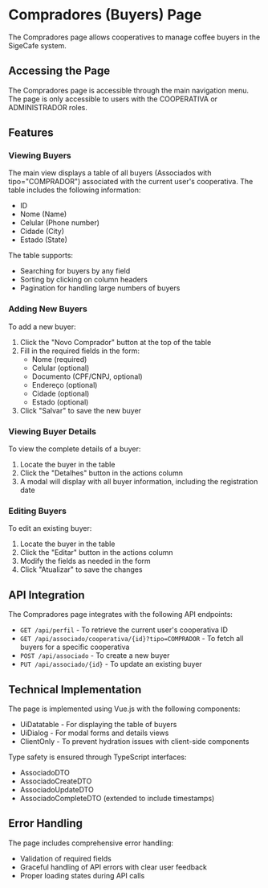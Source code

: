# Compradores (Buyers) Page

The Compradores page allows cooperatives to manage coffee buyers in the SigeCafe system.

## Accessing the Page

The Compradores page is accessible through the main navigation menu. The page is only accessible to users with the COOPERATIVA or ADMINISTRADOR roles.

## Features

### Viewing Buyers

The main view displays a table of all buyers (Associados with tipo="COMPRADOR") associated with the current user's cooperativa. The table includes the following information:

- ID
- Nome (Name)
- Celular (Phone number)
- Cidade (City)
- Estado (State)

The table supports:
- Searching for buyers by any field
- Sorting by clicking on column headers
- Pagination for handling large numbers of buyers

### Adding New Buyers

To add a new buyer:

1. Click the "Novo Comprador" button at the top of the table
2. Fill in the required fields in the form:
   - Nome (required)
   - Celular (optional)
   - Documento (CPF/CNPJ, optional)
   - Endereço (optional)
   - Cidade (optional)
   - Estado (optional)
3. Click "Salvar" to save the new buyer

### Viewing Buyer Details

To view the complete details of a buyer:

1. Locate the buyer in the table
2. Click the "Detalhes" button in the actions column
3. A modal will display with all buyer information, including the registration date

### Editing Buyers

To edit an existing buyer:

1. Locate the buyer in the table
2. Click the "Editar" button in the actions column
3. Modify the fields as needed in the form
4. Click "Atualizar" to save the changes

## API Integration

The Compradores page integrates with the following API endpoints:

- `GET /api/perfil` - To retrieve the current user's cooperativa ID
- `GET /api/associado/cooperativa/{id}?tipo=COMPRADOR` - To fetch all buyers for a specific cooperativa
- `POST /api/associado` - To create a new buyer
- `PUT /api/associado/{id}` - To update an existing buyer

## Technical Implementation

The page is implemented using Vue.js with the following components:

- UiDatatable - For displaying the table of buyers
- UiDialog - For modal forms and details views
- ClientOnly - To prevent hydration issues with client-side components

Type safety is ensured through TypeScript interfaces:
- AssociadoDTO
- AssociadoCreateDTO
- AssociadoUpdateDTO
- AssociadoCompleteDTO (extended to include timestamps)

## Error Handling

The page includes comprehensive error handling:
- Validation of required fields
- Graceful handling of API errors with clear user feedback
- Proper loading states during API calls